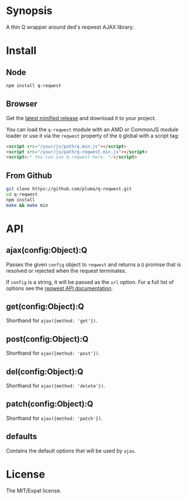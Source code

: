 # Synopsis

A thin Q wrapper around ded's reqwest AJAX library.

# Install

## Node

```sh
npm install q-reqwest
```

## Browser

Get the [latest minified release](https://raw.github.com/pluma/q-reqwest/master/lib/q-reqwest.min.js) and download it to your project.

You can load the `q-reqwest` module with an AMD or CommonJS module loader or use it via the `reqwest` property of the `Q` global with a script tag:

```html
<script src="/your/js/path/q.min.js"></script>
<script src="/your/js/path/q-reqwest.min.js"></script>
<script>/* You can use Q.reqwest here. */</script>
```

## From Github

```sh
git clone https://github.com/pluma/q-reqwest.git
cd q-reqwest
npm install
make && make min
```

# API

## ajax(config:Object):Q

Passes the given `config` object to `reqwest` and returns a `Q` promise that is resolved or rejected when the request terminates.

If `config` is a string, it will be passed as the `url` option. For a full list of options see the [reqwest API documentation](https://github.com/ded/reqwest).

## get(config:Object):Q

Shorthand for `ajax({method: 'get'})`.

## post(config:Object):Q

Shorthand for `ajax({method: 'post'})`.

## del(config:Object):Q

Shorthand for `ajax({method: 'delete'})`.

## patch(config:Object):Q

Shorthand for `ajax({method: 'patch'})`.

## defaults

Contains the default options that will be used by `ajax`.

# License

The MIT/Expat license.
